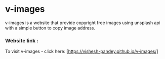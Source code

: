 # v-images

v-images is a website that provide copyright free images using unsplash api with a simple button to copy image address.

### Website link :

To visit v-images - click here: [https://vishesh-pandey.github.io/v-images/]

